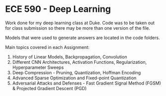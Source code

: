 # ECE 590 - Deep Learning
Work done for my deep learning class at Duke. Code was to be taken out for class submission so there may be more than one version of the file. 

Models that were used to generate answers are located in the code folders.

Main topics covered in each Assignment:

1. History of Linear Models, Backpropagation, Convolution
2. Different CNN Architectures, Activation Functions, Regularization, Hyperparameter Sweeps
3. Deep Compression - Pruning, Quantization, Hoffman Encoding
4. Advanced Sparse Optimization and Fixed-point Quantization
5. Adversarial Attacks and Defenses - Fast Gradient Signal Method (FGSM) & Projected Gradient Descent (PGD)
